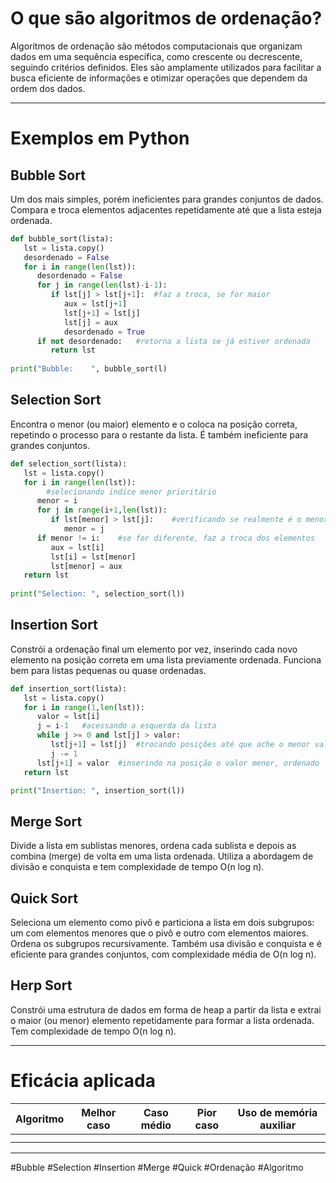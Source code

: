 # O que são algoritmos de ordenação?
Algoritmos de ordenação são métodos computacionais que organizam dados em uma sequência específica, como crescente ou decrescente, seguindo critérios definidos. Eles são amplamente utilizados para facilitar a busca eficiente de informações e otimizar operações que dependem da ordem dos dados.

---
# Exemplos em Python
## Bubble Sort
Um dos mais simples, porém ineficientes para grandes conjuntos de dados. Compara e troca elementos adjacentes repetidamente até que a lista esteja ordenada.
```python
def bubble_sort(lista):
   lst = lista.copy()
   desordenado = False
   for i in range(len(lst)):
      desordenado = False
      for j in range(len(lst)-i-1):
         if lst[j] > lst[j+1]:	#faz a troca, se for maior
            aux = lst[j+1]
            lst[j+1] = lst[j]
            lst[j] = aux
            desordenado = True
      if not desordenado:	#retorna a lista se já estiver ordenada
         return lst
	
print("Bubble:    ", bubble_sort(l)
```

## Selection Sort
Encontra o menor (ou maior) elemento e o coloca na posição correta, repetindo o processo para o restante da lista. É também ineficiente para grandes conjuntos.
```python
def selection_sort(lista):
   lst = lista.copy()
   for i in range(len(lst)):
		#selecionando indice menor prioritário
      menor = i
      for j in range(i+1,len(lst)):
         if lst[menor] > lst[j]:	#verificando se realmente é o menor, senão, troca-o
            menor = j
      if menor != i:	#se for diferente, faz a troca dos elementos
         aux = lst[i]
         lst[i] = lst[menor]
         lst[menor] = aux
   return lst
		
print("Selection: ", selection_sort(l))	
```

## Insertion Sort
Constrói a ordenação final um elemento por vez, inserindo cada novo elemento na posição correta em uma lista previamente ordenada. Funciona bem para listas pequenas ou quase ordenadas.
```python
def insertion_sort(lista):
   lst = lista.copy()
   for i in range(1,len(lst)):
      valor = lst[i]
      j = i-1	#acessando a esquerda da lista
      while j >= 0 and lst[j] > valor:
         lst[j+1] = lst[j]	#trocando posições até que ache o menor valor
         j -= 1
      lst[j+1] = valor	#inserindo na posição o valor menor, ordenado
   return lst

print("Insertion: ", insertion_sort(l))
```

## Merge Sort
Divide a lista em sublistas menores, ordena cada sublista e depois as combina (merge) de volta em uma lista ordenada. Utiliza a abordagem de divisão e conquista e tem complexidade de tempo O(n log n).
## Quick Sort
Seleciona um elemento como pivô e particiona a lista em dois subgrupos: um com elementos menores que o pivô e outro com elementos maiores. Ordena os subgrupos recursivamente. Também usa divisão e conquista e é eficiente para grandes conjuntos, com complexidade média de O(n log n).
## Herp Sort
Constrói uma estrutura de dados em forma de heap a partir da lista e extrai o maior (ou menor) elemento repetidamente para formar a lista ordenada. Tem complexidade de tempo O(n log n).

---
# Eficácia aplicada

| Algoritmo | Melhor caso | Caso médio | Pior caso | Uso de memória auxiliar |
| --------- | ----------- | ---------- | --------- | ----------------------- |
|           |             |            |           |                         |
|           |             |            |           |                         |


---
#Bubble #Selection #Insertion #Merge #Quick #Ordenação #Algoritmo